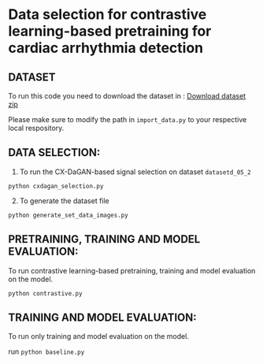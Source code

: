 # Data selection for contrastive learning-based pretraining for cardiac arrhythmia detection


## DATASET

To run this code you need to download the dataset in : [Download dataset zip](https://drive.google.com/drive/folders/17OCTOtXYm5mW1qreXO9wWy_sx4AZ8khQ?usp=sharing)

Please make sure to modify the path in `import_data.py` to your respective local respository. 

## DATA SELECTION:

1. To run the CX-DaGAN-based signal selection on dataset `datasetd_05_2`

`python cxdagan_selection.py`

2. To generate the dataset file

`python generate_set_data_images.py`


## PRETRAINING, TRAINING AND MODEL EVALUATION:

To run contrastive learning-based pretraining, training and model evaluation on the model.

`python contrastive.py`

## TRAINING AND MODEL EVALUATION:

To run only training and model evaluation on the model.

run `python baseline.py`

